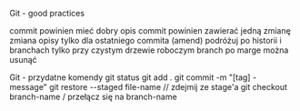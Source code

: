 
Git - good practices

commit powinien mieć dobry opis
commit powinien zawierać jedną zmianę
zmiana opisy tylko dla ostatniego commita (amend)
podróżuj po historii i branchach tylko przy czystym drzewie roboczym
branch po marge można usunąć


Git - przydatne komendy
git status
git add . 
git commit -m "[tag] - message"
git restore --staged file-name // zdejmij ze stage'a
git checkout branch-name / przełącz się na branch-name